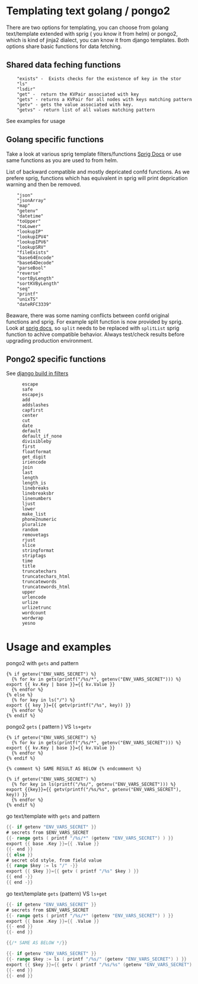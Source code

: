 # Templating text golang / pongo2

There are two options for templating, you can choose from golang text/template extended with sprig ( you know it from helm) or pongo2, which is kind of jinja2 dialect, you can know it from django templates. Both options share basic functions for data fetching.


## Shared data feching functions

		"exists" -  Exists checks for the existence of key in the stor
		"ls"
		"lsdir"
		"get" -  return the KVPair associated with key
		"gets" - returns a KVPair for all nodes with keys matching pattern
		"getv" - gets the value associated with key.
		"getvs" - return list of all values matching pattern

See examples for usage

## Golang specific functions

Take a look at various sprig template filters/functions [Sprig Docs](http://masterminds.github.io/sprig/) or use same functions as you are used to from helm.

List of backward compatible and mostly depricated confd functions. As we prefere sprig, functions which has equivalent in sprig will print deprication warning and then be removed.

        "json"
        "jsonArray"
        "map"
        "getenv"
        "datetime"
        "toUpper"
        "toLower"
        "lookupIP"
        "lookupIPV4"
        "lookupIPV6"
        "lookupSRV"
        "fileExists"
        "base64Encode"
        "base64Decode"
        "parseBool"
        "reverse"
        "sortByLength"
        "sortKVByLength"
        "seq"
        "printf"
        "unixTS"
        "dateRFC3339"

Beaware, there was some naming conflicts between confd original functions and sprig. For example split function is now provided by sprig. Look at [sprig docs](http://masterminds.github.io/sprig/string_slice.html#splitlist-and-split), so `split` needs to be replaced with `splitList` sprig function to achive compatible behavior. Always test/check results before upgrading production environment.


## Pongo2 specific functions

See [django build in filters](https://github.com/flosch/pongo2/blob/master/docs/filters.md)

          escape
          safe
          escapejs
          add
          addslashes
          capfirst
          center
          cut
          date
          default
          default_if_none
          divisibleby
          first
          floatformat
          get_digit
          iriencode
          join
          last
          length
          length_is
          linebreaks
          linebreaksbr
          linenumbers
          ljust
          lower
          make_list
          phone2numeric
          pluralize
          random
          removetags
          rjust
          slice
          stringformat
          striptags
          time
          title
          truncatechars
          truncatechars_html
          truncatewords
          truncatewords_html
          upper
          urlencode
          urlize
          urlizetrunc
          wordcount
          wordwrap
          yesno

# Usage and examples

pongo2 with `gets` and pattern
```jinja
{% if getenv("ENV_VARS_SECRET") %}
  {% for kv in gets(printf("/%s/*", getenv("ENV_VARS_SECRET"))) %}
export {{ kv.Key | base }}={{ kv.Value }}
  {% endfor %}
{% else %}
  {% for key in ls("/") %}
export {{ key }}={{ getv(printf("/%s", key)) }}
  {% endfor %}
{% endif %}
```

pongo2 `gets` ( pattern ) VS `ls+getv`
```jinja
{% if getenv("ENV_VARS_SECRET") %}
  {% for kv in gets(printf("/%s/*", getenv("ENV_VARS_SECRET"))) %}
export {{ kv.Key | base }}={{ kv.Value }}
  {% endfor %}
{% endif %}

{% comment %} SAME RESULT AS BELOW {% endcomment %}

{% if getenv("ENV_VARS_SECRET") %}
  {% for key in ls(printf("/%s/", getenv("ENV_VARS_SECRET"))) %}
export {{key}}={{ getv(printf("/%s/%s", getenv("ENV_VARS_SECRET"), key)) }}
  {% endfor %}
{% endif %}

```

go text/template with `gets` and pattern
```go
{{- if getenv "ENV_VARS_SECRET" }}
# secrets from $ENV_VARS_SECRET
{{- range gets ( printf "/%s/*" (getenv "ENV_VARS_SECRET") ) }}
export {{ base .Key }}={{ .Value }}
{{- end }}
{{ else }}
# secret old style, from field value
{{ range $key := ls "/" -}}
export {{ $key }}={{ getv ( printf "/%s" $key ) }}
{{ end -}}
{{ end -}}
```


go text/template `gets` (pattern) VS `ls+get`
```go
{{- if getenv "ENV_VARS_SECRET" }}
# secrets from $ENV_VARS_SECRET
{{- range gets ( printf "/%s/*" (getenv "ENV_VARS_SECRET") ) }}
export {{ base .Key }}={{ .Value }}
{{- end }}
{{- end }}

{{/* SAME AS BELOW */}}

{{- if getenv "ENV_VARS_SECRET" }}
{{- range $key := ls ( printf "/%s/" (getenv "ENV_VARS_SECRET") ) }}
export {{ $key }}={{ getv ( printf "/%s/%s" (getenv "ENV_VARS_SECRET") $key ) }}
{{- end }}
{{- end }}
```

